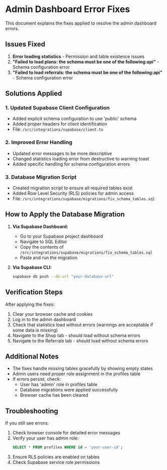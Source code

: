 # Admin Dashboard Error Fixes

This document explains the fixes applied to resolve the admin dashboard errors.

## Issues Fixed

1. **Error loading statistics** - Permission and table existence issues
2. **"Failed to load plans: the schema must be one of the following:api"** - Schema configuration error
3. **"Failed to load referrals: the schema must be one of the following:api"** - Schema configuration error

## Solutions Applied

### 1. Updated Supabase Client Configuration
- Added explicit schema configuration to use 'public' schema
- Added proper headers for client identification
- File: `/src/integrations/supabase/client.ts`

### 2. Improved Error Handling
- Updated error messages to be more descriptive
- Changed statistics loading error from destructive to warning toast
- Added specific handling for schema configuration errors

### 3. Database Migration Script
- Created migration script to ensure all required tables exist
- Added Row Level Security (RLS) policies for admin access
- File: `/src/integrations/supabase/migrations/fix_schema_tables.sql`

## How to Apply the Database Migration

1. **Via Supabase Dashboard:**
   - Go to your Supabase project dashboard
   - Navigate to SQL Editor
   - Copy the contents of `/src/integrations/supabase/migrations/fix_schema_tables.sql`
   - Paste and run the migration

2. **Via Supabase CLI:**
   ```bash
   supabase db push --db-url "your-database-url"
   ```

## Verification Steps

After applying the fixes:

1. Clear your browser cache and cookies
2. Log in to the admin dashboard
3. Check that statistics load without errors (warnings are acceptable if some data is missing)
4. Navigate to the Shop tab - should load without schema errors
5. Navigate to the Referrals tab - should load without schema errors

## Additional Notes

- The fixes handle missing tables gracefully by showing empty states
- Admin users need proper role assignment in the profiles table
- If errors persist, check:
  - User has 'admin' role in profiles table
  - Database migrations were applied successfully
  - Browser cache has been cleared

## Troubleshooting

If you still see errors:

1. Check browser console for detailed error messages
2. Verify your user has admin role:
   ```sql
   SELECT * FROM profiles WHERE id = 'your-user-id';
   ```
3. Ensure RLS policies are enabled on tables
4. Check Supabase service role permissions